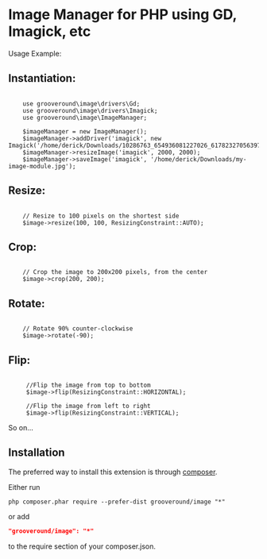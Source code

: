 Image Manager for PHP using GD, Imagick, etc
=======================
Usage Example:

Instantiation:
-------------

~~~

    use grooveround\image\drivers\Gd;
    use grooveround\image\drivers\Imagick;
    use grooveround\image\ImageManager;

    $imageManager = new ImageManager();
    $imageManager->addDriver('imagick', new Imagick('/home/derick/Downloads/10286763_654936081227026_6178232705639774364_o.jpg'));
    $imageManager->resizeImage('imagick', 2000, 2000);
    $imageManager->saveImage('imagick', '/home/derick/Downloads/my-image-module.jpg');

~~~


Resize:
------

~~~

    // Resize to 100 pixels on the shortest side
    $image->resize(100, 100, ResizingConstraint::AUTO);

~~~

Crop:
----

~~~

    // Crop the image to 200x200 pixels, from the center
    $image->crop(200, 200);

~~~

Rotate:
-------

~~~

    // Rotate 90% counter-clockwise
    $image->rotate(-90);

~~~


Flip:
-----

~~~

     //Flip the image from top to bottom
     $image->flip(ResizingConstraint::HORIZONTAL);

     //Flip the image from left to right
     $image->flip(ResizingConstraint::VERTICAL);

~~~

So on...

Installation
------------

The preferred way to install this extension is through [composer](http://getcomposer.org/download/).

Either run

```
php composer.phar require --prefer-dist grooveround/image "*"
```

or add

```json
"grooveround/image": "*"
```

to the require section of your composer.json.